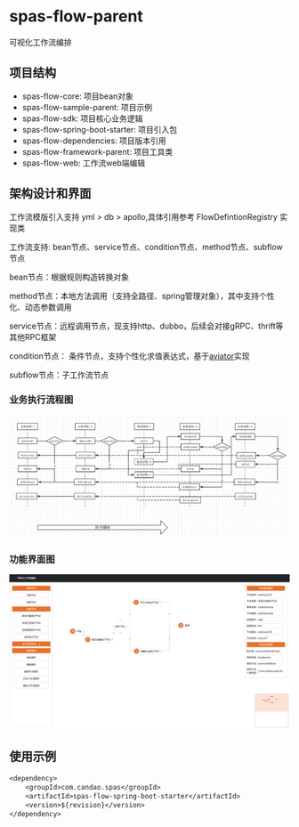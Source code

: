 # spas-flow-parent
可视化工作流编排

## 项目结构
  - spas-flow-core: 项目bean对象
  - spas-flow-sample-parent: 项目示例
  - spas-flow-sdk: 项目核心业务逻辑
  - spas-flow-spring-boot-starter: 项目引入包
  - spas-flow-dependencies: 项目版本引用
  - spas-flow-framework-parent: 项目工具类
  - spas-flow-web: 工作流web端编辑
  
## 架构设计和界面
工作流模版引入支持 yml > db > apollo,具体引用参考 FlowDefintionRegistry 实现类

工作流支持: bean节点、service节点、condition节点、method节点、subflow节点 

bean节点：根据规则构造转换对象 

method节点：本地方法调用（支持全路径、spring管理对象），其中支持个性化、动态参数调用 

service节点：远程调用节点，现支持http、dubbo，后续会对接gRPC、thrift等其他RPC框架 

condition节点： 条件节点，支持个性化求值表达式，基于[aviator](https://www.yuque.com/boyan-avfmj/aviatorscript)实现

subflow节点：子工作流节点

### 业务执行流程图
![可视化工作流](https://raw.githubusercontent.com/JeromeLiuLly/spas-flow-parent/master/doc/设计图.png)


### 功能界面图
![可视化工作流](https://raw.githubusercontent.com/JeromeLiuLly/spas-flow-parent/master/doc/可视化工作流.png)  
  
## 使用示例 
```
<dependency>
    <groupId>com.candao.spas</groupId>
    <artifactId>spas-flow-spring-boot-starter</artifactId>
    <version>${revision}</version>
</dependency>
```
